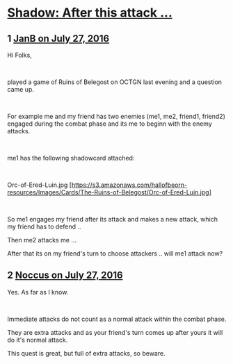 # [Shadow: After this attack ...](https://community.fantasyflightgames.com/topic/225929-shadow-after-this-attack/)

## 1 [JanB on July 27, 2016](https://community.fantasyflightgames.com/topic/225929-shadow-after-this-attack/?do=findComment&comment=2328885)

Hi Folks,

 

played a game of Ruins of Belegost on OCTGN last evening and a question came up.

 

For example me and my friend has two enemies (me1, me2, friend1, friend2) engaged during the combat phase and its me to beginn with the enemy attacks.

 

me1 has the following shadowcard attached:

 

Orc-of-Ered-Luin.jpg [https://s3.amazonaws.com/hallofbeorn-resources/Images/Cards/The-Ruins-of-Belegost/Orc-of-Ered-Luin.jpg]

 

So me1 engages my friend after its attack and makes a new attack, which my friend has to defend ..

Then me2 attacks me ...

After that its on my friend's turn to choose attackers .. will me1 attack now?

## 2 [Noccus on July 27, 2016](https://community.fantasyflightgames.com/topic/225929-shadow-after-this-attack/?do=findComment&comment=2329116)

Yes. As far as I know.

 

Immediate attacks do not count as a normal attack within the combat phase.

They are extra attacks and as your friend's turn comes up after yours it will do it's normal attack.

This quest is great, but full of extra attacks, so beware.

